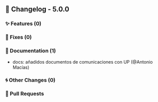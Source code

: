 ## 🚀 Changelog - 5.0.0

### ✨ Features (0)

### 🐛 Fixes (0)

### 📖 Documentation (1)
- docs: añadidos documentos de comunicaciones con UP (@Antonio Macías)
### 🌀 Other Changes (0)

### 🔗 Pull Requests
